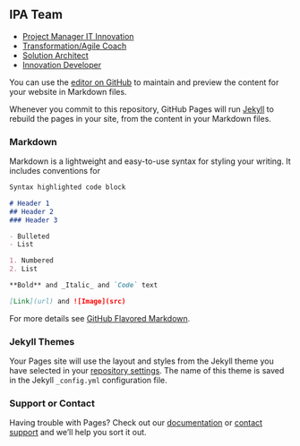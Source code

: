 ## IPA Team


- [Project Manager IT Innovation](https://jobs.zf.com/job/Shanghai-Project-Manager-IT-Innovation-31-201814/675734101/)
- [Transformation/Agile Coach](https://jobs.zf.com/job/Shanghai-TransformationAgile-Coach-SH-201814/687321601/)
- [Solution Architect](https://jobs.zf.com/job/Shanghai-Solution-Architect-SH-201814/693735601/?locale=en_US)
- [Innovation Developer](https://jobs.zf.com/job/Shanghai-IT-Innovation-Developer-SH-201814/693738201/)


You can use the [editor on GitHub](https://github.com/wangwei0609/ipa/edit/gh-pages/index.md) to maintain and preview the content for your website in Markdown files.

Whenever you commit to this repository, GitHub Pages will run [Jekyll](https://jekyllrb.com/) to rebuild the pages in your site, from the content in your Markdown files.

### Markdown

Markdown is a lightweight and easy-to-use syntax for styling your writing. It includes conventions for

```markdown
Syntax highlighted code block

# Header 1
## Header 2
### Header 3

- Bulleted
- List

1. Numbered
2. List

**Bold** and _Italic_ and `Code` text

[Link](url) and ![Image](src)
```

For more details see [GitHub Flavored Markdown](https://guides.github.com/features/mastering-markdown/).

### Jekyll Themes

Your Pages site will use the layout and styles from the Jekyll theme you have selected in your [repository settings](https://github.com/wangwei0609/ipa/settings/pages). The name of this theme is saved in the Jekyll `_config.yml` configuration file.

### Support or Contact

Having trouble with Pages? Check out our [documentation](https://docs.github.com/categories/github-pages-basics/) or [contact support](https://support.github.com/contact) and we’ll help you sort it out.
